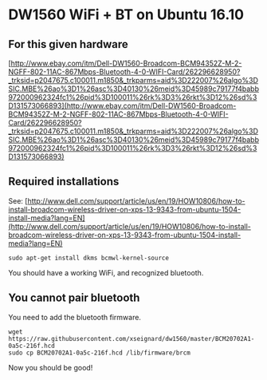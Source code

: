 # DW1560 WiFi + BT on Ubuntu 16.10

## For this given hardware

[http://www.ebay.com/itm/Dell-DW1560-Broadcom-BCM94352Z-M-2-NGFF-802-11AC-867Mbps-Bluetooth-4-0-WIFI-Card/262296628950?_trksid=p2047675.c100011.m1850&_trkparms=aid%3D222007%26algo%3DSIC.MBE%26ao%3D1%26asc%3D40130%26meid%3D45989c79177f4babb972000962324fc1%26pid%3D100011%26rk%3D3%26rkt%3D12%26sd%3D131573066893](http://www.ebay.com/itm/Dell-DW1560-Broadcom-BCM94352Z-M-2-NGFF-802-11AC-867Mbps-Bluetooth-4-0-WIFI-Card/262296628950?_trksid=p2047675.c100011.m1850&_trkparms=aid%3D222007%26algo%3DSIC.MBE%26ao%3D1%26asc%3D40130%26meid%3D45989c79177f4babb972000962324fc1%26pid%3D100011%26rk%3D3%26rkt%3D12%26sd%3D131573066893)

## Required installations

See: [http://www.dell.com/support/article/us/en/19/HOW10806/how-to-install-broadcom-wireless-driver-on-xps-13-9343-from-ubuntu-1504-install-media?lang=EN](http://www.dell.com/support/article/us/en/19/HOW10806/how-to-install-broadcom-wireless-driver-on-xps-13-9343-from-ubuntu-1504-install-media?lang=EN)

```
sudo apt-get install dkms bcmwl-kernel-source
```

You should have a working WiFi, and recognized bluetooth.

## You cannot pair bluetooth

You need to add the bluetooth firmware.

```
wget https://raw.githubusercontent.com/xseignard/dw1560/master/BCM20702A1-0a5c-216f.hcd
sudo cp BCM20702A1-0a5c-216f.hcd /lib/firmware/brcm
```

Now you should be good!
